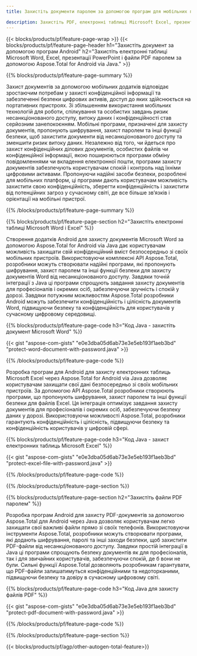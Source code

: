 ```yaml
---
title: Захистіть документи паролем за допомогою програм для мобільних пристроїв Android  

description: Захистіть PDF, електронні таблиці Microsoft Excel, презентації PowerPoint і документи Word за допомогою програми Android.  Застосуйте пароль з легкістю.
---
```


{{< blocks/products/pf/feature-page-wrap >}}
{{< blocks/products/pf/feature-page-header h1="Захистіть документ за допомогою програм Android" h2="Захистіть електронні таблиці Microsoft Word, Excel, презентації PowerPoint і файли PDF паролем за допомогою Aspose.Total for Android via Java." >}}

{{% blocks/products/pf/feature-page-summary %}}

Захист документів за допомогою мобільних додатків відповідає зростаючим потребам у захисті конфіденційної інформації та забезпеченні безпеки цифрових активів, доступ до яких здійснюється на портативних пристроях.  Зі збільшенням використання мобільних технологій для роботи, спілкування та особистих завдань ризик несанкціонованого доступу, витоку даних і конфіденційності став серйозним занепокоєнням.  Мобільні програми, призначені для захисту документів, пропонують шифрування, захист паролем та інші функції безпеки, щоб захистити документи від несанкціонованого доступу та зменшити ризик витоку даних.  Незалежно від того, чи йдеться про захист конфіденційних ділових документів, особистих файлів чи конфіденційної інформації, якою поширюються програми обміну повідомленнями чи вкладення електронної пошти, програми захисту документів забезпечують користувачам спокій і контроль над їхніми цифровими активами.  Пропонуючи надійні засоби безпеки, розроблені для мобільних платформ, ці програми дають користувачам можливість захистити свою конфіденційність, зберегти конфіденційність і захистити від потенційних загроз у сучасному світі, де все більше зв’язків і орієнтації на мобільні пристрої.

{{% /blocks/products/pf/feature-page-summary  %}}


{{% blocks/products/pf/feature-page-section  h2="Захистіть електронні таблиці Microsoft Word і Excel" %}}

Створення додатків Android для захисту документів Microsoft Word за допомогою Aspose.Total for Android via Java дає користувачам можливість захищати свій конфіденційний вміст безпосередньо зі своїх мобільних пристроїв. Використовуючи комплексні API Aspose.Total, розробники можуть створювати надійні програми, які пропонують шифрування, захист паролем та інші функції безпеки для захисту документів Word від несанкціонованого доступу.  Завдяки точній інтеграції з Java ці програми спрощують завдання захисту документів для професіоналів і окремих осіб, забезпечуючи зручність і спокій у дорозі.  Завдяки потужним можливостям Aspose.Total розробники Android можуть забезпечити конфіденційність і цілісність документів Word, підвищуючи безпеку та конфіденційність для користувачів у сучасному цифровому середовищі.

{{% blocks/products/pf/feature-page-code h3="Код Java - захистіть документ Microsoft Word" %}}

{{< gist "aspose-com-gists" "e0e3dba05d6ab73e3e5eb193f1aeb3bd" "protect-word-document-with-password.java" >}}

{{% /blocks/products/pf/feature-page-code  %}}

Розробка програм для Android для захисту електронних таблиць Microsoft Excel через Aspose.Total for Android via Java дозволяє користувачам захищати свої дані безпосередньо зі своїх мобільних пристроїв.  За допомогою API Aspose.Total розробники створюють програми, що пропонують шифрування, захист паролем та інші функції безпеки для файлів Excel.  Ця інтеграція оптимізує завдання захисту документів для професіоналів і окремих осіб, забезпечуючи безпеку даних у дорозі.  Використовуючи можливості Aspose.Total, розробники гарантують конфіденційність і цілісність, підвищуючи безпеку та конфіденційність користувачів у цифровій сфері.

{{% blocks/products/pf/feature-page-code h3="Код Java - захист електронних таблиць Microsoft Excel" %}}

{{< gist "aspose-com-gists" "e0e3dba05d6ab73e3e5eb193f1aeb3bd" "protect-excel-file-with-password.java" >}}

{{% /blocks/products/pf/feature-page-code  %}}

{{% /blocks/products/pf/feature-page-section %}}

{{% blocks/products/pf/feature-page-section  h2="Захистіть файли PDF паролем" %}}

Розробка програм Android для захисту PDF-документів за допомогою Aspose.Total для Android через Java дозволяє користувачам легко захищати свої важливі файли прямо зі своїх телефонів.  Використовуючи інструменти Aspose.Total, розробники можуть створювати програми, які додають шифрування, паролі та інші заходи безпеки, щоб захистити PDF-файли від несанкціонованого доступу.  Завдяки простій інтеграції в Java ці програми спрощують безпеку документів як для професіоналів, так і для звичайних користувачів, забезпечуючи спокій, де б вони не були. Сильні функції Aspose.Total дозволяють розробникам гарантувати, що PDF-файли залишатимуться конфіденційними та недоторканими, підвищуючи безпеку та довіру в сучасному цифровому світі.

{{% blocks/products/pf/feature-page-code h3="Код Java для захисту файлів PDF" %}}

{{< gist "aspose-com-gists" "e0e3dba05d6ab73e3e5eb193f1aeb3bd" "protect-pdf-document-with-password.java" >}}

{{% /blocks/products/pf/feature-page-code  %}}

{{% /blocks/products/pf/feature-page-section %}}

{{< blocks/products/pf/agp/other-autogen-total-feature>}}